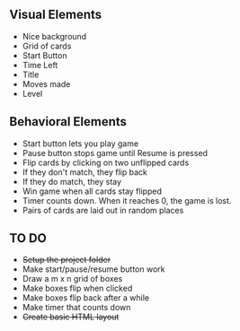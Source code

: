 
## Visual Elements

* Nice background
* Grid of cards
* Start Button
* Time Left
* Title
* Moves made
* Level

## Behavioral Elements

* Start button lets you play game
* Pause button stops game until Resume is pressed
* Flip cards by clicking on two unflipped cards
* If they don't match, they flip back
* If they do match, they stay
* Win game when all cards stay flipped
* Timer counts down. When it reaches 0, the game is lost.
* Pairs of cards are laid out in random places

## TO DO
* ~~Setup the project folder~~
* Make start/pause/resume button work
* Draw a m x n grid of boxes
* Make boxes flip when clicked
* Make boxes flip back after a while
* Make timer that counts down
* ~~Create basic HTML layout~~



